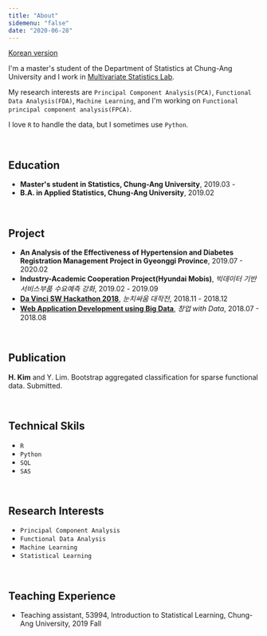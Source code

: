 ```yaml
---
title: "About"
sidemenu: "false"
date: "2020-06-28"
---
```



[Korean version](/about)

I'm a master's student of the Department of Statistics at Chung-Ang University and I work in [Multivariate Statistics Lab](https://sites.google.com/site/yaejilim/).

My research interests are `Principal Component Analysis(PCA)`, `Functional Data Analysis(FDA)`, `Machine Learning`, and I'm working on `Functional principal component analysis(FPCA)`.

I love `R` to handle the data, but I sometimes use `Python`.

<br>

## Education
- **Master's student in Statistics, Chung-Ang University**, 2019.03 -
- **B.A. in Applied Statistics, Chung-Ang University**, 2019.02

<br>

## Project
- **An Analysis of the Effectiveness of Hypertension and Diabetes Registration Management Project in Gyeonggi Province**, 2019.07 - 2020.02
- **Industry-Academic Cooperation Project(Hyundai Mobis)**, *빅데이터 기반 서비스부품 수요예측 강화*, 2019.02 - 2019.09
- [**Da Vinci SW Hackathon 2018**](https://github.com/statKim/Da_Vinci_SW_Hackathon), *눈치싸움 대작전*, 2018.11 - 2018.12
- [**Web Application Development using Big Data**](https://github.com/statKim/2018_Multicampus_Project), *창업 with Data*, 2018.07 - 2018.08

<br>

## Publication
**H. Kim** and Y. Lim. Bootstrap aggregated classification for sparse functional data. Submitted.

<br>

## Technical Skils
- `R`
- `Python`
- `SQL`
- `SAS`

<br>

## Research Interests
- `Principal Component Analysis`
- `Functional Data Analysis`
- `Machine Learning`
- `Statistical Learning`

<br>

## Teaching Experience
- Teaching assistant, 53994, Introduction to Statistical Learning, Chung-Ang University, 2019 Fall
